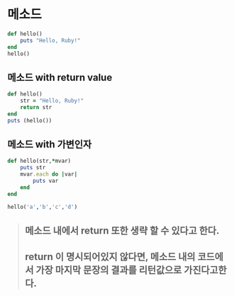 # 메소드



```ruby
def hello()
	puts "Hello, Ruby!"
end
hello()
```



## 메소드 with return value

```ruby
def hello()
	str = "Hello, Ruby!"
	return str
end
puts (hello())
```



## 메소드 with 가변인자

```ruby
def hello(str,*mvar)
	puts str
	mvar.each do |var|
		puts var
	end
end

hello('a','b','c','d')
```



>   ## 메소드 내에서 return 또한 생략 할 수 있다고 한다.
>
>   ## return 이 명시되어있지 않다면, 메소드 내의 코드에서 가장 마지막 문장의 결과를 리턴값으로 가진다고한다.